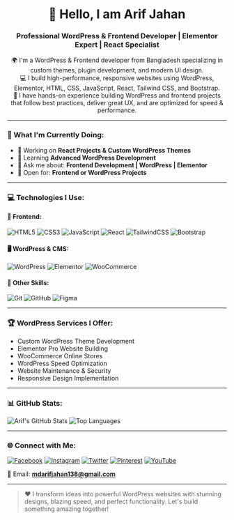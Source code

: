 <h1 align="center">👋 Hello, I am Arif Jahan</h1>
<h3 align="center">Professional WordPress & Frontend Developer | Elementor Expert | React Specialist</h3>

<p align="center">
🌍 I'm a WordPress & Frontend developer from Bangladesh specializing in custom themes, plugin development, and modern UI design.<br/>
💻 I build high-performance, responsive websites using WordPress, Elementor, HTML, CSS, JavaScript, React, Tailwind CSS, and Bootstrap.<br/>
🚀 I have hands-on experience building WordPress and frontend projects that follow best practices, deliver great UX, and are optimized for speed & performance.
</p>

---

### 🚀 What I'm Currently Doing:
- 🔭 Working on **React Projects & Custom WordPress Themes**
- 🌱 Learning **Advanced WordPress Development**
- 💬 Ask me about: **Frontend Development | WordPress | Elementor**
- 🤝 Open for: **Frontend or WordPress Projects**

---

### 💻 Technologies I Use:

#### 🎨 Frontend:
![HTML5](https://img.shields.io/badge/HTML5-E34F26?style=flat-square&logo=html5&logoColor=white)
![CSS3](https://img.shields.io/badge/CSS3-1572B6?style=flat-square&logo=css3)
![JavaScript](https://img.shields.io/badge/JavaScript-F7DF1E?style=flat-square&logo=javascript&logoColor=black)
![React](https://img.shields.io/badge/React-61DAFB?style=flat-square&logo=react)
![TailwindCSS](https://img.shields.io/badge/Tailwind_CSS-38B2AC?style=flat-square&logo=tailwind-css)
![Bootstrap](https://img.shields.io/badge/Bootstrap-563D7C?style=flat-square&logo=bootstrap&logoColor=white)

#### 🖥️ WordPress & CMS:
![WordPress](https://img.shields.io/badge/WordPress-21759B?style=flat-square&logo=wordpress&logoColor=white)
![Elementor](https://img.shields.io/badge/Elementor-92003B?style=flat-square&logo=elementor&logoColor=white)
![WooCommerce](https://img.shields.io/badge/WooCommerce-96588A?style=flat-square&logo=woocommerce&logoColor=white)

#### 🔧 Other Skills:
![Git](https://img.shields.io/badge/Git-F05032?style=flat-square&logo=git&logoColor=white)
![GitHub](https://img.shields.io/badge/GitHub-181717?style=flat-square&logo=github)
![Figma](https://img.shields.io/badge/Figma-F24E1E?style=flat-square&logo=figma&logoColor=white)

---

### 🏆 WordPress Services I Offer:
- Custom WordPress Theme Development
- Elementor Pro Website Building
- WooCommerce Online Stores
- WordPress Speed Optimization
- Website Maintenance & Security
- Responsive Design Implementation

---

### 📊 GitHub Stats:

![Arif's GitHub Stats](https://github-readme-stats.vercel.app/api?username=devarif420&show_icons=true&theme=radical)
![Top Languages](https://github-readme-stats.vercel.app/api/top-langs/?username=devarif420&layout=compact&theme=radical)

---

### 🌐 Connect with Me:

[![Facebook](https://img.shields.io/badge/Facebook-1877F2?style=flat-square&logo=facebook&logoColor=white)](https://www.facebook.com/arifjahan01)
[![Instagram](https://img.shields.io/badge/Instagram-E4405F?style=flat-square&logo=instagram&logoColor=white)](https://www.instagram.com/arifjahan864/)
[![Twitter](https://img.shields.io/badge/Twitter-1DA1F2?style=flat-square&logo=twitter&logoColor=white)](https://www.twitter.com/arifjahan864/)
[![Pinterest](https://img.shields.io/badge/Pinterest-BD081C?style=flat-square&logo=pinterest&logoColor=white)](https://www.pinterest.com/mdarifjahan90/)
[![YouTube](https://img.shields.io/badge/YouTube-FF0000?style=flat-square&logo=youtube&logoColor=white)](https://www.youtube.com/@devarif420)

📧 Email: **mdarifjahan138@gmail.com**

---

> ❤️ I transform ideas into powerful WordPress websites with stunning designs, blazing speed, and perfect functionality. Let's build something amazing together!
